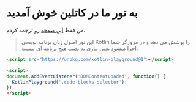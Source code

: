 # به تور ما در کاتلین خوش آمدید

من فقط [این صفحه](https://kotlinlang.org/docs/kotlin-tour-welcome.html) رو ترجمه کردم.  
> این تور اصول زبان برنامه نویسی Kotlin را پوشش می دهد و در مرورگر شما اجرا میشود یعنی نیازی به نصب هیچ برنامه ای نیست.


```html
<script src="https://unpkg.com/kotlin-playground@1"></script>

<script>
document.addEventListener('DOMContentLoaded', function() {
  KotlinPlayground('.code-blocks-selector');
});
</script>
```
